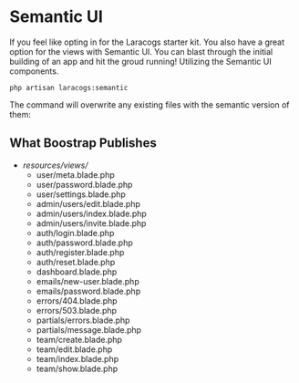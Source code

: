 # Semantic UI

If you feel like opting in for the Laracogs starter kit. You also have a great option for the views with Semantic UI. You can blast through the initial building of an app and hit the groud running! Utilizing the Semantic UI components.

```
php artisan laracogs:semantic
```

The command will overwrite any existing files with the semantic version of them:

## What Boostrap Publishes

* *resources/views/*
    * user/meta.blade.php
    * user/password.blade.php
    * user/settings.blade.php
    * admin/users/edit.blade.php
    * admin/users/index.blade.php
    * admin/users/invite.blade.php
    * auth/login.blade.php
    * auth/password.blade.php
    * auth/register.blade.php
    * auth/reset.blade.php
    * dashboard.blade.php
    * emails/new-user.blade.php
    * emails/password.blade.php
    * errors/404.blade.php
    * errors/503.blade.php
    * partials/errors.blade.php
    * partials/message.blade.php
    * team/create.blade.php
    * team/edit.blade.php
    * team/index.blade.php
    * team/show.blade.php

<script>
  (function(i,s,o,g,r,a,m){i['GoogleAnalyticsObject']=r;i[r]=i[r]||function(){
  (i[r].q=i[r].q||[]).push(arguments)},i[r].l=1*new Date();a=s.createElement(o),
  m=s.getElementsByTagName(o)[0];a.async=1;a.src=g;m.parentNode.insertBefore(a,m)
  })(window,document,'script','//www.google-analytics.com/analytics.js','ga');

  ga('create', 'UA-39444410-8', 'auto');
  ga('send', 'pageview');

</script>

